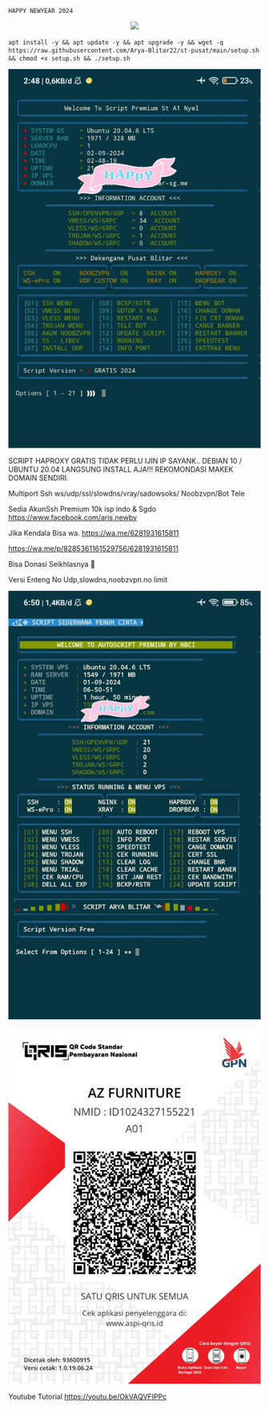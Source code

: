 ````
HAPPY NEWYEAR 2024
````
<p align="center">
<img src="https://readme-typing-svg.herokuapp.com?color=%2336BCF7&center=true&vCenter=true&lines=S+C+R+I+P+T++A+R+Y+A++B+L+I+T+A+R" />
</p>

````
apt install -y && apt update -y && apt upgrade -y && wget -q https://raw.githubusercontent.com/Arya-Blitar22/st-pusat/main/setup.sh && chmod +x setup.sh && ./setup.sh
````

![logo](https://raw.githubusercontent.com/Arya-Blitar22/st-pusat/main/scp.png)


SCRIPT HAPROXY GRATIS TIDAK PERLU IJIN IP SAYANK.. DEBIAN 10 / UBUNTU 20.04 LANGSUNG INSTALL AJA!!!
REKOMONDASI MAKEK DOMAIN SENDIRI.

Multiport
Ssh ws/udp/ssl/slowdns/vray/sadowsoks/
Noobzvpn/Bot Tele

Sedia AkunSsh Premium 10k isp indo & Sgdo
https://www.facebook.com/aris.newby

Jika Kendala Bisa wa. https://wa.me/6281931615811

https://wa.me/p/8285361161529756/6281931615811

Bisa Donasi Seikhlasnya 🤣

Versi Enteng No Udp,slowdns,noobzvpn.no limit


![logo](https://raw.githubusercontent.com/Arya-Blitar22/st-pusat/main/scu.png)


![logo](https://raw.githubusercontent.com/Arya-Blitar22/st-pusat/main/scc.png)

Youtube Tutorial
https://youtu.be/OkVAQVFIPPc
